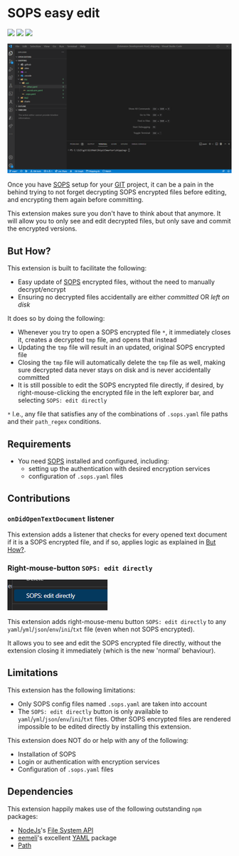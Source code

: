 # SOPS easy edit

[![](https://vsmarketplacebadge.apphb.com/version-short/shipitsmarter.sops-edit.svg)](https://marketplace.visualstudio.com/items?itemName=shipitsmarter.sops-edit)
[![](https://vsmarketplacebadge.apphb.com/installs-short/shipitsmarter.sops-edit.svg)](https://marketplace.visualstudio.com/items?itemName=shipitsmarter.sops-edit)
[![](https://vsmarketplacebadge.apphb.com/rating-short/shipitsmarter.sops-edit.svg)](https://marketplace.visualstudio.com/items?itemName=shipitsmarter.sops-edit)

![SOPS edit use gif](https://raw.githubusercontent.com/shipitsmarter/vscode-sops-edit/main/img/sops_edit_use_gif.gif)

Once you have [SOPS](https://github.com/mozilla/sops) setup for your [GIT](https://git-scm.com/) project, it can be a pain in the behind trying to not forget decrypting SOPS encrypted files before editing, and encrypting them again before committing.

This extension makes sure you don't have to think about that anymore. It will allow you to only see and edit decrypted files, but only save and commit the encrypted versions.

## But How?

This extension is built to facilitate the following:
- Easy update of [SOPS](https://github.com/mozilla/sops) encrypted files, without the need to manually decrypt/encrypt
- Ensuring no decrypted files accidentally are either _committed_ OR _left on disk_

It does so by doing the following:
- Whenever you try to open a SOPS encrypted file `*`, it immediately closes it, creates a decrypted `tmp` file, and opens that instead
- Updating the `tmp` file will result in an updated, original SOPS encrypted file
- Closing the `tmp` file will automatically delete the `tmp` file as well, making sure decrypted data never stays on disk and is never accidentally committed
- It is still possible to edit the SOPS encrypted file directly, if desired, by right-mouse-clicking the encrypted file in the left explorer bar, and selecting `SOPS: edit directly`

`*` I.e., any file that satisfies any of the combinations of `.sops.yaml` file paths and their `path_regex` conditions.

## Requirements
- You need [SOPS](https://github.com/mozilla/sops) installed and configured, including:
  - setting up the authentication with desired encryption services
  - configuration of `.sops.yaml` files

## Contributions

### `onDidOpenTextDocument` listener
This extension adds a listener that checks for every opened text document if it is a SOPS encrypted file, and if so, applies logic as explained in [But How?](#but-how).

### Right-mouse-button `SOPS: edit directly`

![SOPS edit directly](https://raw.githubusercontent.com/shipitsmarter/vscode-sops-edit/main/img/sops_edit_directly.png)

This extension adds right-mouse-menu button `SOPS: edit directly` to any `yaml`/`yml`/`json`/`env`/`ini`/`txt` file (even when not SOPS encrypted).

It allows you to see and edit the SOPS encrypted file directly, without the extension closing it immediately (which is the new 'normal' behaviour).

## Limitations
This extension has the following limitations:
- Only SOPS config files named `.sops.yaml` are taken into account
- The `SOPS: edit directly` button is only available to `yaml`/`yml`/`json`/`env`/`ini`/`txt` files. Other SOPS encrypted files are rendered impossible to be edited directly by installing this extension.

This extension does NOT do or help with any of the following:
- Installation of SOPS
- Login or authentication with encryption services
- Configuration of `.sops.yaml` files

## Dependencies
This extension happily makes use of the following outstanding `npm` packages:
- [NodeJs](https://nodejs.org/en/)'s [File System API](https://nodejs.org/api/fs.html)
- [eemeli](https://www.npmjs.com/~eemeli)'s excellent [YAML](https://www.npmjs.com/package/yaml) package
- [Path](https://www.npmjs.com/package/path)
